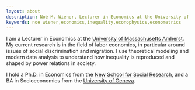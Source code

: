 ```yaml
---
layout: about
description: Noé M. Wiener, Lecturer in Economics at the University of Massachusetts Amherst
keywords: noe wiener,economics,inequality,econophysics,econometrics
---
```


I am a Lecturer in Economics at the [University of Massachusetts Amherst](http://www.umass.edu/economics/). My current research is in the field of labor economics, in particular around issues of social discrimination and migration. I use theoretical modeling and modern data analysis to understand how inequality is reproduced and shaped by power relations in society.

I hold a Ph.D. in Economics from the [New School for Social Research](http://www.newschool.edu/nssr/economics/), and a BA in Socioeconomics from the [University of Geneva](https://www.unige.ch/).

